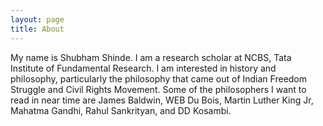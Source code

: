 ```yaml
---
layout: page
title: About
---
```


My name is Shubham Shinde. I am a research scholar at NCBS, Tata Institute of Fundamental Research. I am interested in history and philosophy, particularly the philosophy that came out of Indian Freedom Struggle and Civil Rights Movement. Some of the philosophers I want to read in near time are James Baldwin, WEB Du Bois, Martin Luther King Jr, Mahatma Gandhi, Rahul Sankrityan, and DD Kosambi.
